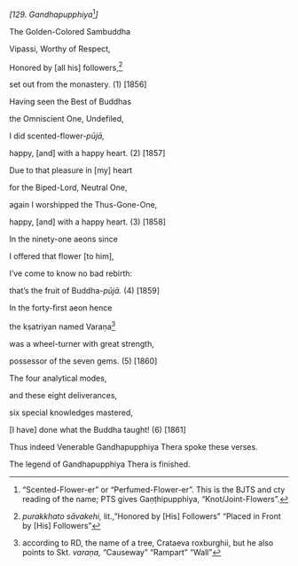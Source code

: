 *\[129. Gandhapupphiya*[^1]*\]*

The Golden-Colored Sambuddha

Vipassi, Worthy of Respect,

Honored by \[all his\] followers,[^2]

set out from the monastery. (1) \[1856\]

Having seen the Best of Buddhas

the Omniscient One, Undefiled,

I did scented-flower-*pūjā,*

happy, \[and\] with a happy heart. (2) \[1857\]

Due to that pleasure in \[my\] heart

for the Biped-Lord, Neutral One,

again I worshipped the Thus-Gone-One,

happy, \[and\] with a happy heart. (3) \[1858\]

In the ninety-one aeons since

I offered that flower \[to him\],

I’ve come to know no bad rebirth:

that’s the fruit of Buddha-*pūjā.* (4) \[1859\]

In the forty-first aeon hence

the kṣatriyan named Varaṇa[^3]

was a wheel-turner with great strength,

possessor of the seven gems. (5) \[1860\]

The four analytical modes,

and these eight deliverances,

six special knowledges mastered,

\[I have\] done what the Buddha taught! (6) \[1861\]

Thus indeed Venerable Gandhapupphiya Thera spoke these verses.

The legend of Gandhapupphiya Thera is finished.

[^1]: “Scented-Flower-er” or “Perfumed-Flower-er”. This is the BJTS and
    cty reading of the name; PTS gives Gaṇṭhipupphiya,
    “Knot/Joint-Flowers”.

[^2]: *purakkhato sāvakehi,* lit.,”Honored by \[His\] Followers” “Placed
    in Front by \[His\] Followers”

[^3]: according to RD, the name of a tree, Crataeva roxburghii, but he
    also points to Skt. *varaṇa,* “Causeway” “Rampart” “Wall”
